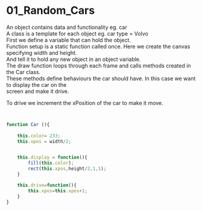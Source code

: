 # 01_Random_Cars
An object contains data and functionality eg. car </br>
A class is a template for each object  eg. car type = Volvo</br>
First we define a variable that can hold the object. </br>
Function setup is a static function called once. Here we create the canvas specifying width and height.</br> And tell it to hold any new object in an object variable.</br>
The draw function loops through each frame and calls methods created in the Car class.</br> 
These methods define behaviours the car should have. In this case we want to display the car on the </br>screen and make it drive.</br>

To drive we increment the xPosition of the car to make it move.</br>

```js


function Car (){
	
	this.color= 233;
	this.xpos = width/2;


	this.display = function(){
		fill(this.color);
		rect(this.xpos,height/2,1,1);
	}

	this.drive=function(){
		this.xpos=this.xpos+1;
	}
}
```



